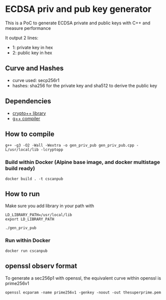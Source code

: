 # ECDSA priv and pub key generator

This is a PoC to generate ECDSA private and public keys with C++ and measure performance

It output 2 lines:
* 1: private key in hex
* 2: public key in hex

## Curve and Hashes

* curve used: secp256r1
* hashes: sha256 for the private key and sha512 to derive the public key

## Dependencies

* [crypto++ library](https://www.cryptopp.com)
* [g++ compiler](https://gcc.gnu.org)

## How to compile

```console
g++ -g3 -O2 -Wall -Wextra -o gen_priv_pub gen_priv_pub.cpp -L/usr/local/lib -lcryptopp
```

### Build within Docker (Alpine base image, and docker multistage build ready)
```
docker build . -t cscanpub
```

## How to run

Make sure you add library in your path with

```console
LD_LIBRARY_PATH=/usr/local/lib
export LD_LIBRARY_PATH

./gen_priv_pub
```

### Run within Docker
```
docker run cscanpub
```
## openssl observ format

To generate a sec256p1 with openssl, the equivalent curve within openssl is prime256v1
```
openssl ecparam -name prime256v1 -genkey -noout -out thesuperprime.pem 
```

